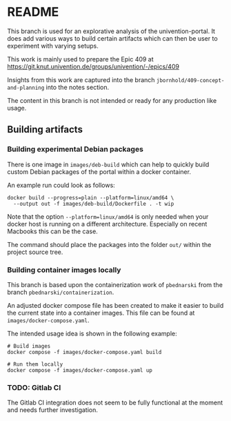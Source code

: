 
# README

This branch is used for an explorative analysis of the univention-portal. It
does add various ways to build certain artifacts which can then be user to
experiment with varying setups.

This work is mainly used to prepare the Epic 409 at
<https://git.knut.univention.de/groups/univention/-/epics/409>

Insights from this work are captured into the branch
`jbornhold/409-concept-and-planning` into the notes section.

The content in this branch is not intended or ready for any production like
usage.



## Building artifacts


### Building experimental Debian packages

There is one image in `images/deb-build` which can help to quickly build custom
Debian packages of the portal within a docker container.

An example run could look as follows:

```
docker build --progress=plain --platform=linux/amd64 \
  --output out -f images/deb-build/Dockerfile . -t wip
```

Note that the option `--platform=linux/amd64` is only needed when your docker
host is running on a different architecture. Especially on recent Macbooks this
can be the case.

The command should place the packages into the folder `out/` within the project
source tree.


### Building container images locally

This branch is based upon the containerization work of `pbednarski` from the
branch `pbednarski/containerization`.

An adjusted docker compose file has been created to make it easier to build the
current state into a container images. This file can be found at
`images/docker-compose.yaml`.

The intended usage idea is shown in the following example:

```
# Build images
docker compose -f images/docker-compose.yaml build

# Run them locally
docker compose -f images/docker-compose.yaml up
```


### TODO: Gitlab CI

The Gitlab CI integration does not seem to be fully functional at the moment and
needs further investigation.
